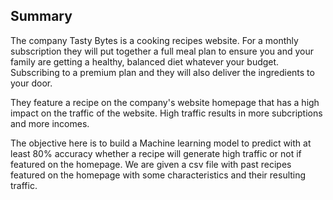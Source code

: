 ## Summary

The company Tasty Bytes is a cooking recipes website. For a monthly subscription they will put together a full meal plan to ensure you and your family are getting a healthy, balanced diet whatever your budget. Subscribing to a premium plan and they will also deliver the ingredients to your door.  

They feature a recipe on the company's website homepage that has a high impact on the traffic of the website. High traffic results in more subcriptions and more incomes.  

The objective here is to build a Machine learning model to predict with at least 80% accuracy whether a recipe will generate high traffic or not if featured on the homepage. 
We are given a csv file with past recipes featured on the homepage with some characteristics and their resulting traffic.
